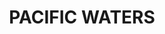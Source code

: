 ---
title: "PACIFIC WATERS"
price: "TBA"
desc: "Opis nije dostupan"
img_path: "/assets/img/A.MIG-2201.jpg"
brand: AMMO
available: true
cat: "dioramas"
subcat: "ACRYLIC WATER (250 mL. jars)"
subsubcat: "SS"
---